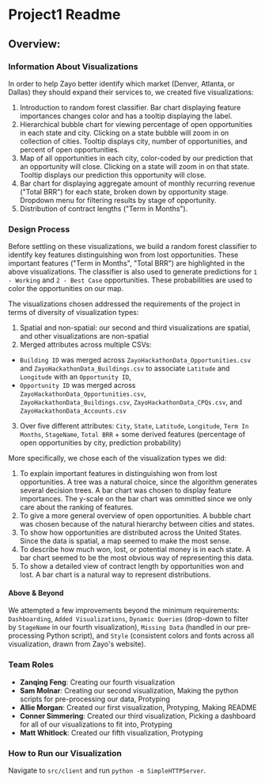 # Project1 Readme

<h2>Overview: </h2>

<h3>Information About Visualizations</h3>

In order to help Zayo better identify which market (Denver, Atlanta, or Dallas) they should expand their services to, we created five visualizations:
1. Introduction to random forest classifier. Bar chart displaying feature importances changes color and has a tooltip displaying the label.
2. Hierarchical bubble chart for viewing percentage of open opportunities in each state and city. Clicking on a state bubble will zoom in on collection of cities. Tooltip displays city, number of opportunities, and percent of open opportunities. 
3. Map of all opportunities in each city, color-coded by our prediction that an opportunity will close. Clicking on a state will zoom in on that state. Tooltip displays our prediction this opportunity will close.
4. Bar chart for displaying aggregate amount of monthly recurring revenue ("Total BRR") for each state, broken down by opportunity stage. Dropdown menu for filtering results by stage of opportunity.
5. Distribution of contract lengths ("Term in Months").

<h3>Design Process</h3>

Before settling on these visualizations, we build a random forest classifier to identify key features distinguishing won from lost opportunities. These important features ("Term in Months", "Total BRR") are highlighted in the above visualizations. The classifier is also used to generate predictions for `1 - Working` and `2 - Best Case` opportunities. These probabilities are used to color the opportunities on our map.

The visualizations chosen addressed the requirements of the project in terms of diversity of visualization types:
1. Spatial and non-spatial: our second and third visualizations are spatial, and other visualizations are non-spatial
2. Merged attributes across multiple CSVs: 
  * `Building ID` was merged across `ZayoHackathonData_Opportunities.csv` and `ZayoHackathonData_Buildings.csv` to associate `Latitude` and `Longitude` with an `Opportunity ID`, 
  * `Opportunity ID` was merged across `ZayoHackathonData_Opportunities.csv`, `ZayoHackathonData_Buildings.csv`, `ZayoHackathonData_CPQs.csv`, and `ZayoHackathonData_Accounts.csv`
3. Over five different attributes: `City`, `State`, `Latitude`, `Longitude`, `Term In Months`, `StageName`, `Total BRR` + some derived features (percentage of open opportunities by city, prediction probability)

More specifically, we chose each of the visualization types we did:
1. To explain important features in distinguishing won from lost opportunities. A tree was a natural choice, since the algorithm generates several decision trees. A bar chart was chosen to display feature importances. The y-scale on the bar chart was ommitted since we only care about the ranking of features.
2. To give a more general overview of open opportunities. A bubble chart was chosen because of the natural hierarchy between cities and states.
3. To show how opportunities are distributed across the United States. Since the data is spatial, a map seemed to make the most sense.
4. To describe how much won, lost, or potential money is in each state. A bar chart seemed to be the most obvious way of representing this data.
5. To show a detailed view of contract length by opportunities won and lost. A bar chart is a natural way to represent distributions.

<h4>Above & Beyond</h4>

We attempted a few improvements beyond the minimum requirements: `Dashboarding`, `Added Visualizations`, `Dynamic Queries` (drop-down to filter by `StageName` in our fourth visualization), `Missing Data` (handled in our pre-processing Python script), and `Style` (consistent colors and fonts across all visualization, drawn from Zayo's website).

<h3>Team Roles</h3>

* **Zanqing Feng**: Creating our fourth visualization
* **Sam Molnar**: Creating our second visualization, Making the python scripts for pre-processing our data, Protyping
* **Allie Morgan**: Created our first visualization, Protyping, Making README
* **Conner Simmering**: Created our third visualization, Picking a dashboard for all of our visualizations to fit into, Protyping
* **Matt Whitlock**: Created our fifth visualization, Protyping

<h3>How to Run our Visualization</h3>

Navigate to `src/client` and run `python -m SimpleHTTPServer`.

